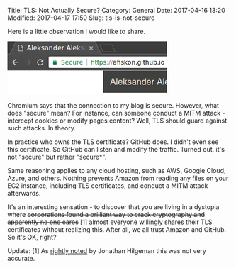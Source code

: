 Title: TLS: Not Actually Secure?
Category: General
Date: 2017-04-16 13:20
Modified: 2017-04-17 17:50
Slug: tls-is-not-secure

Here is a little observation I would like to share.

![Chromium says that TLS is secure](/static/2017/tls-github-pages.png)

Chromium says that the connection to my blog is secure. However, what does
"secure" mean? For instance, can someone conduct a MITM attack - intercept
cookies or modify pages content? Well, TLS should guard against such attacks.
In theory.

In practice who owns the TLS certificate? GitHub does. I didn't even see this
certificate. So GitHub can listen and modify the traffic. Turned out, it's
not "secure" but rather "secure\*".

Same reasoning applies to any cloud hosting, such as AWS, Google Cloud, Azure,
and others. Nothing prevents Amazon from reading any files on your EC2
instance, including TLS certificates, and conduct a MITM attack afterwards.

It's an interesting sensation - to discover that you are living in a dystopia
where <del>corporations found a brilliant way to crack cryptography and</del>
<del>apparently no one cares</del> [1] almost everyone willingly shares their
TLS certificates without realizing this. After all, we all trust Amazon and
GitHub. So it's OK, right?

Update: [1] As [rightly noted][u1] by Jonathan Hilgeman this was not very accurate.

[u1]: https://afiskon.github.io/tls-is-not-secure.html#comment-3259876904

